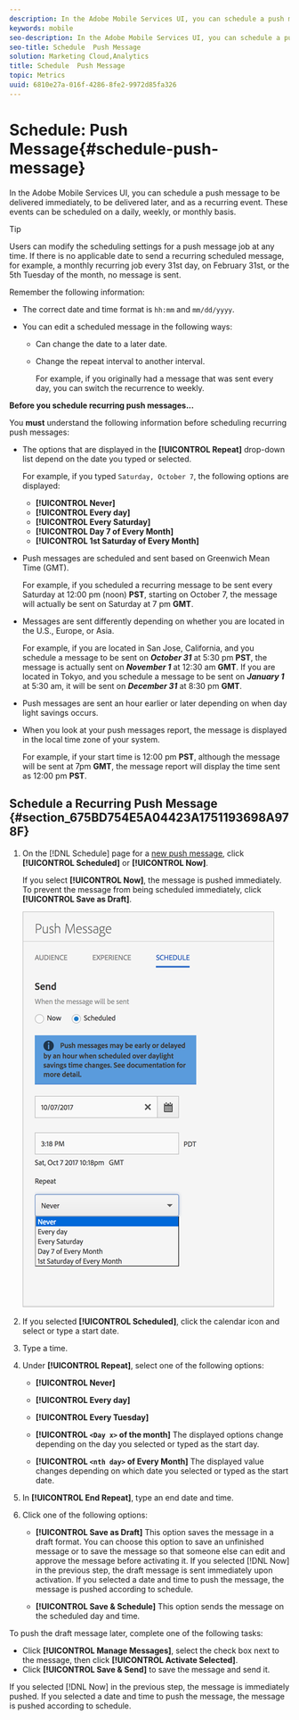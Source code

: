 ```yaml
---
description: In the Adobe Mobile Services UI, you can schedule a push message to be delivered immediately, to be delivered later, and as a recurring event. These events can be scheduled on a daily, weekly, or monthly basis.
keywords: mobile
seo-description: In the Adobe Mobile Services UI, you can schedule a push message to be delivered immediately, to be delivered later, and as a recurring event. These events can be scheduled on a daily, weekly, or monthly basis.
seo-title: Schedule  Push Message
solution: Marketing Cloud,Analytics
title: Schedule  Push Message
topic: Metrics
uuid: 6810e27a-016f-4286-8fe2-9972d85fa326
---
```


# Schedule: Push Message{#schedule-push-message}

In the Adobe Mobile Services UI, you can schedule a push message to be delivered immediately, to be delivered later, and as a recurring event. These events can be scheduled on a daily, weekly, or monthly basis.

>[!TIP]
>
>Users can modify the scheduling settings for a push message job at any time. If there is no applicable date to send a recurring scheduled message, for example, a monthly recurring job every 31st day, on February 31st, or the 5th Tuesday of the month, no message is sent.

Remember the following information:

* The correct date and time format is `hh:mm` and `mm/dd/yyyy`. 

* You can edit a scheduled message in the following ways:

    * Can change the date to a later date. 
    * Change the repeat interval to another interval.

      For example, if you originally had a message that was sent every day, you can switch the recurrence to weekly.

**Before you schedule recurring push messages...**

You **must** understand the following information before scheduling recurring push messages: 

* The options that are displayed in the **[!UICONTROL Repeat]** drop-down list depend on the date you typed or selected. 

  For example, if you typed `Saturday, October 7`, the following options are displayed: 

  * **[!UICONTROL Never]** 
  * **[!UICONTROL Every day]** 
  * **[!UICONTROL Every Saturday]** 
  * **[!UICONTROL Day 7 of Every Month]** 
  * **[!UICONTROL 1st Saturday of Every Month]** 

* Push messages are scheduled and sent based on Greenwich Mean Time (GMT). 

  For example, if you scheduled a recurring message to be sent every Saturday at 12:00 pm (noon) **PST**, starting on October 7, the message will actually be sent on Saturday at 7 pm **GMT**. 
* Messages are sent differently depending on whether you are located in the U.S., Europe, or Asia. 

  For example, if you are located in San Jose, California, and you schedule a message to be sent on ***October 31*** at 5:30 pm **PST**, the message is actually sent on ***November 1*** at 12:30 am **GMT**. If you are located in Tokyo, and you schedule a message to be sent on ***January 1*** at 5:30 am, it will be sent on ***December 31*** at 8:30 pm **GMT**. 
* Push messages are sent an hour earlier or later depending on when day light savings occurs. 
* When you look at your push messages report, the message is displayed in the local time zone of your system. 

  For example, if your start time is 12:00 pm **PST**, although the message will be sent at 7pm **GMT**, the message report will display the time sent as 12:00 pm **PST**. 

## Schedule a Recurring Push Message {#section_675BD754E5A04423A1751193698A978F}

1. On the [!DNL Schedule] page for a [new push message](../../in-app-messaging/t-create-push-message/t-create-push-message.md#task_70E6D9C01F5A4082B9880C049804A2A0), click **[!UICONTROL Scheduled]** or **[!UICONTROL Now]**.

   If you select **[!UICONTROL Now]**, the message is pushed immediately. To prevent the message from being scheduled immediately, click **[!UICONTROL Save as Draft]**.

   ![](assets/schedule-push-message.png)

1. If you selected **[!UICONTROL Scheduled]**, click the calendar icon and select or type a start date. 
1. Type a time.&nbsp; 
1. Under **[!UICONTROL Repeat]**, select one of the following options:

    * **[!UICONTROL Never]** 
    * **[!UICONTROL Every day]** 
    * **[!UICONTROL Every Tuesday]** 
    * **[!UICONTROL `<Day x>` of the month]** The displayed options change depending on the day you selected or typed as the start day. 
    
    * **[!UICONTROL `<nth day>` of Every Month]** The displayed value changes depending on which date you selected or typed as the start date.

1. In **[!UICONTROL End Repeat]**, type an end date and time. 
1. Click one of the following options:

    * **[!UICONTROL Save as Draft]** This option saves the message in a draft format. You can choose this option to save an unfinished message or to save the message so that someone else can edit and approve the message before activating it. If you selected [!DNL Now] in the previous step, the draft message is sent immediately upon activation. If you selected a date and time to push the message, the message is pushed according to schedule. 
    
    * **[!UICONTROL Save & Schedule]** This option sends the message on the scheduled day and time.

To push the draft message later, complete one of the following tasks:

* Click **[!UICONTROL Manage Messages]**, select the check box next to the message, then click **[!UICONTROL Activate Selected]**. 
* Click **[!UICONTROL Save & Send]** to save the message and send it.

If you selected [!DNL Now] in the previous step, the message is immediately pushed. If you selected a date and time to push the message, the message is pushed according to schedule.
